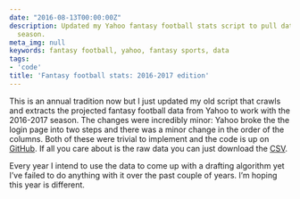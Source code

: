 ```yaml
---
date: "2016-08-13T00:00:00Z"
description: Updated my Yahoo fantasy football stats script to pull data for the 2016-2017
  season.
meta_img: null
keywords: fantasy football, yahoo, fantasy sports, data
tags:
- 'code'
title: 'Fantasy football stats: 2016-2017 edition'
---
```


This is an annual tradition now but I just updated my old script that crawls and extracts the projected fantasy football data from Yahoo to work with the 2016-2017 season. The changes were incredibly minor: Yahoo broke the the login page into two steps and there was a minor change in the order of the columns. Both of these were trivial to implement and the code is up on [GitHub](https://github.com/dangoldin/yahoo-ffl). If all you care about is the raw data you can just download the [CSV](https://raw.githubusercontent.com/dangoldin/yahoo-ffl/master/stats-2017.csv).

Every year I intend to use the data to come up with a drafting algorithm yet I’ve failed to do anything with it over the past couple of years. I’m hoping this year is different.

